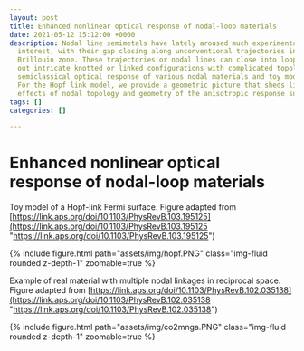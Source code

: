 ```yaml
---
layout: post
title: Enhanced nonlinear optical response of nodal-loop materials
date: 2021-05-12 15:12:00 +0000
description: Nodal line semimetals have lately aroused much experimental and theoretical
  interest, with their gap closing along unconventional trajectories in the three-dimensional
  Brillouin zone. These trajectories or nodal lines can close into loops and trace
  out intricate knotted or linked configurations with complicated topologies. The
  semiclassical optical response of various nodal materials and toy models were studied.
  For the Hopf link model, we provide a geometric picture that sheds light on the
  effects of nodal topology and geometry of the anisotropic response surface.
tags: []
categories: []

---
```

# Enhanced nonlinear optical response of nodal-loop materials

Toy model of a Hopf-link Fermi surface. Figure adapted from [https://link.aps.org/doi/10.1103/PhysRevB.103.195125](https://link.aps.org/doi/10.1103/PhysRevB.103.195125 "https://link.aps.org/doi/10.1103/PhysRevB.103.195125")

<div class="row mt-3">
    <div class="col-sm mt-3 mt-md-0">
        {% include figure.html path="assets/img/hopf.PNG" class="img-fluid rounded z-depth-1" zoomable=true %}
    </div>
</div>

Example of real material with multiple nodal linkages in reciprocal space. Figure adapted from [https://link.aps.org/doi/10.1103/PhysRevB.102.035138](https://link.aps.org/doi/10.1103/PhysRevB.102.035138 "https://link.aps.org/doi/10.1103/PhysRevB.102.035138")

<div class="row mt-3">
    <div class="col-sm mt-3 mt-md-0">
        {% include figure.html path="assets/img/co2mnga.PNG" class="img-fluid rounded z-depth-1" zoomable=true %}
    </div>
</div>